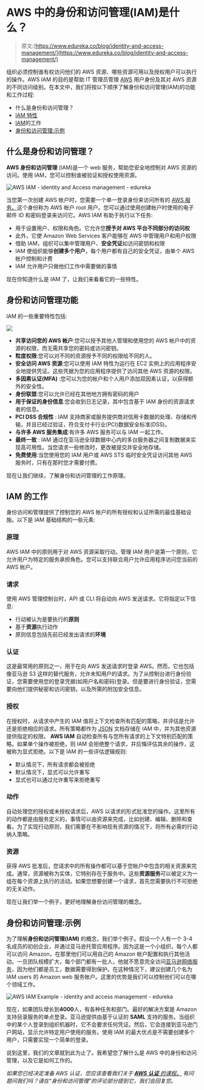 # AWS 中的身份和访问管理(IAM)是什么？

> 原文:[https://www.edureka.co/blog/identity-and-access-management/](https://www.edureka.co/blog/identity-and-access-management/)

组织必须控制谁有权访问他们的 AWS 资源、哪些资源可用以及授权用户可以执行的操作。AWS IAM 的目的是帮助 IT 管理员管理 [AWS](https://www.edureka.co/aws-certification-training) 用户身份及其对 AWS 资源的不同访问级别。在本文中，我们将按以下顺序了解身份和访问管理(IAM)的功能和工作过程:

*   什么是身份和访问管理？
*   [IAM 特性](#features)
*   [IAM](#working)的工作
*   [身份和访问管理:示例](#example)

## 什么是身份和访问管理？

**AWS 身份和访问管理** (IAM)是一个 web 服务，帮助您安全地控制对 AWS 资源的访问。使用 IAM，您可以控制谁被验证和授权使用资源。

![AWS IAM - identity and Access management - edureka](../Images/1a90cbf18807a0123d7bcdd1f0b31506.png)

当您第一次创建 AWS 帐户时，您需要一个单一登录身份来访问所有的 [AWS 服务。](https://www.edureka.co/blog/videos/aws-tutorial/)这个身份称为 AWS 帐户 root 用户。您可以通过使用创建帐户时使用的电子邮件 ID 和密码登录来访问它。AWS IAM 有助于执行以下任务:

*   用于设置用户、权限和角色。它允许您**授予对 AWS 平台不同部分的访问权**
*   此外，它使 Amazon Web Services 客户能够在 AWS 中管理用户和用户权限
*   借助 IAM，组织可以集中管理用户、**安全凭证**如访问密钥和权限
*   IAM 使组织能够**创建多个用户**，每个用户都有自己的安全凭证，由单个 AWS 帐户控制和计费
*   IAM 允许用户只做他们工作中需要做的事情

现在你知道什么是 IAM 了，让我们来看看它的一些特性。

## **身份和访问管理功能**

IAM 的一些重要特性包括:

![](../Images/db9b394de057891d4b2bdfc36da26a56.png)

*   **共享访问您的 AWS 帐户**:您可以授予其他人管理和使用您的 AWS 帐户中的资源的权限，而无需共享您的密码或访问密钥。
*   **粒度权限**:您可以对不同的资源授予不同的权限给不同的人。
*   **安全访问 AWS 资源**:您可以使用 IAM 特性为运行在 EC2 实例上的应用程序安全地提供凭证。这些凭据为您的应用程序提供了访问其他 AWS 资源的权限。
*   **多因素认证(MFA)** :您可以为您的帐户和个人用户添加双因素认证，以获得额外的安全性。
*   **身份联盟**:您可以允许已经在其他地方拥有密码的用户
*   **用于保证的身份信息**:您会收到日志记录，其中包含基于 IAM 身份的资源请求者的信息。
*   **PCI DSS 合规性** : IAM 支持商家或服务提供商对信用卡数据的处理、存储和传输，并且已经过验证，符合支付卡行业(PCI)数据安全标准(DSS)。
*   **与许多 AWS 服务集成**:有许多 AWS 服务可以与 IAM 一起工作。
*   **最终一致** : IAM 通过在亚马逊全球数据中心内的多台服务器之间复制数据来实现高可用性。当您请求一些修改时，更改被提交并安全地存储。
*   **免费使用**:当您使用您的 IAM 用户或 AWS STS 临时安全凭证访问其他 AWS 服务时，只有在那时您才需要付费。

现在让我们继续，了解身份和访问管理的工作原理。

## **IAM 的工作**

身份访问和管理提供了控制您的 AWS 帐户的所有授权和认证所需的最佳基础设施。以下是 IAM 基础结构的一些元素:

### **原理**

AWS IAM 中的原则用于对 AWS 资源采取行动。管理 IAM 用户是第一个原则，它允许用户为特定的服务承担角色。您可以支持联合用户允许应用程序访问您当前的 AWS 帐户。

### **请求**

使用 AWS 管理控制台时，API 或 CLI 将自动向 AWS 发送请求。它将指定以下信息:

*   行动被认为是要执行的**原则**
*   基于**资源**执行动作
*   原则信息包括先前已经发出请求的**环境**

### **认证**

这是最常用的原则之一，用于在向 AWS 发送请求时登录 AWS。然而，它也包括像亚马逊 S3 这样的替代服务，允许未知用户的请求。为了从控制台进行身份验证，您需要使用您的登录凭据(如用户名和密码)登录。但是要进行身份验证，您需要向他们提供秘密和访问密钥，以及所需的附加安全信息。

### **授权**

在授权时，从请求中产生的 IAM 值将上下文检查所有匹配的策略，并评估是允许还是拒绝相应的请求。所有策略都作为 [JSON](https://www.edureka.co/blog/what-is-json) 文档存储在 IAM 中，并为其他资源提供指定的权限。 **AWS IAM** 自动检查所有与您所有请求的上下文特别匹配的策略。如果单个操作被拒绝，则 IAM 会拒绝整个请求，并后悔评估其余的操作，这被称为显式拒绝。以下是 IAM 的一些评估逻辑规则:

*   默认情况下，所有请求都会被拒绝
*   默认情况下，显式可以允许重写
*   显式也可以通过允许重写来拒绝重写

### **动作**

自动处理您的授权或未授权请求后，AWS 以请求的形式批准您的操作。这里所有的动作都是由服务定义的，事情可以由资源来完成，比如创建、编辑、删除和查看。为了实现行动原则，我们需要在不影响现有资源的情况下，将所有必需的行动纳入策略。

### **资源**

获得 AWS 批准后，您请求中的所有操作都可以基于您帐户中包含的相关资源来完成。通常，资源被称为实体，它特别存在于服务中。这些**资源服务**可以被定义为一组在每个资源上执行的活动。如果您想要创建一个请求，首先您需要执行不可拒绝的无关动作。

现在让我们举一个例子，更好地理解身份访问管理的概念。

## **身份和访问管理:示例**

为了理解**身份和访问管理(IAM)** 的概念，我们举个例子。假设一个人有一个 3-4 名成员的初创企业，并通过亚马逊托管应用程序。因为这是一个小组织，每个人都可以访问 Amazon，在那里他们可以用自己的 Amazon 帐户配置和执行其他活动。一旦团队规模扩大，每个部门都有一批人，他就不愿意完全访问[亚马逊网络服务](https://www.edureka.co/blog/videos/aws-tutorial/)，因为他们都是员工，数据需要得到保护。在这种情况下，建议创建几个名为 IAM users 的 Amazon web 服务帐户。这里的优势是我们可以控制他们可以在哪个领域工作。

![AWS IAM Example - identity and access management - edureka](../Images/c5482768045bd437b8957b70f2c73de7.png)

现在，如果团队增长到**4000**人，有各种任务和部门。最好的解决方案是 Amazon 支持目录服务的单点登录。亚马逊提供由基于认证的 **SAML** 支持的服务。当组织中的某个人登录到组织机器时，它不会要求任何凭证。然后，它会连接到亚马逊门户网站，显示允许特定用户使用的服务。使用 IAM 的最大优点是不需要创建多个用户，只需要实现一个简单的登录。

说到这里，我们的文章就到此为止了。我希望您了解什么是 AWS 中的身份和访问管理，以及它是如何工作的。

*如果您已经决定准备 AWS 认证，您应该查看我们关于  [**AWS 认证** 的课程。](https://www.edureka.co/aws-certification-training) 有问题问我们吗？请在“身份和访问管理”的评论部分提到它，我们会回复您。*